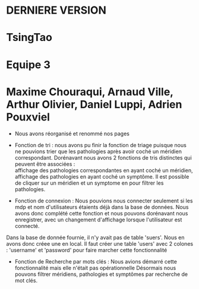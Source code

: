 # DERNIERE VERSION 
# TsingTao
# Equipe 3
# Maxime Chouraqui, Arnaud Ville, Arthur Olivier, Daniel Luppi, Adrien Pouxviel


- Nous avons réorganisé et renommé nos pages 

- Fonction de tri : nous avons pu finir la fonction de triage puisque nous ne pouvions 
trier que les pathologies après avoir coché un méridien correspondant.
Dorénavant nous avons 2 fonctions de tris distinctes qui peuvent être associées :  
affichage des pathologies correspondantes en ayant coché un méridien, affichage des pathologies en ayant
coché un symptôme.
Il est possible de cliquer sur un méridien et un symptome en pour filtrer les pathologies.
 
- Fonction de connexion : Nous pouvions nous connecter seulement si les mdp et nom 
d'utilisateurs étaients déjà dans la base de données. Nous avons donc complété cette 
fonction et nous pouvons dorénavant nous enregistrer, avec un changement d'affichage lorsque l'utilisateur est connecté.

Dans la base de donnée fournie, il n'y avait pas de table 'suers'. Nous en avons donc créee une en local.
Il faut créer une table 'users' avec 2 colones : 'username' et 'password' pour faire marcher cette fonctionnalité


- Fonction de Recherche par mots clés : Nous avions démarré cette fonctionnalité mais elle n'était pas opérationnelle
Désormais nous pouvons filtrer méridiens, pathologies et symptômes par recherche de mot clés.

